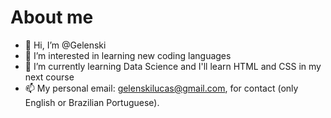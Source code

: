 # About me

- 👋 Hi, I’m @Gelenski
- 👀 I’m interested in learning new coding languages
- 🌱 I’m currently learning Data Science and I'll learn HTML and CSS in my next course
- 📫 My personal email: gelenskilucas@gmail.com, for contact (only English or Brazilian Portuguese).

<!---
Gelenski/Gelenski is a ✨ special ✨ repository because its `README.md` (this file) appears on your GitHub profile.
You can click the Preview link to take a look at your changes.
--->
